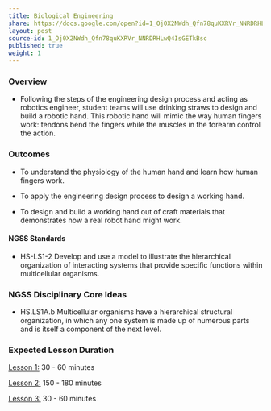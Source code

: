 ```yaml
---
title: Biological Engineering
share: https://docs.google.com/open?id=1_Oj0X2NWdh_Qfn78quKXRVr_NNRDRHLwQ4IsGETkBsc
layout: post
source-id: 1_Oj0X2NWdh_Qfn78quKXRVr_NNRDRHLwQ4IsGETkBsc
published: true
weight: 1
---
```


### Overview

* Following the steps of the engineering design process and acting as robotics engineer, student teams will use drinking straws to design and build a robotic hand. This robotic hand will mimic the way human fingers work: tendons bend the fingers while the muscles in the forearm control the action.

### Outcomes

* To understand the physiology of the human hand and learn how human fingers work. 

* To apply the engineering design process to design a working hand.

* To design and build a working hand out of craft materials that demonstrates how a real robot hand might work.
 
#### NGSS Standards

* HS-LS1-2  Develop and use a model to illustrate the hierarchical organization of interacting systems that provide specific functions within multicellular organisms.
 
### NGSS Disciplinary Core Ideas

* HS.LS1A.b  Multicellular organisms have a hierarchical structural organization, in which any one system is made up of numerous parts and is itself a component of the next level. 

### Expected Lesson Duration

[Lesson 1:](http://intro-to-engineering-design.lsupathways.org/4_unit_4/biological-engineering/1_lesson_1/) 30 - 60 minutes

[Lesson 2:](http://intro-to-engineering-design.lsupathways.org/4_unit_4/biological-engineering/2_lesson_2/) 150 - 180 minutes

[Lesson 3:](http://intro-to-engineering-design.lsupathways.org/4_unit_4/biological-engineering/3_lesson_3/) 30 - 60 minutes
